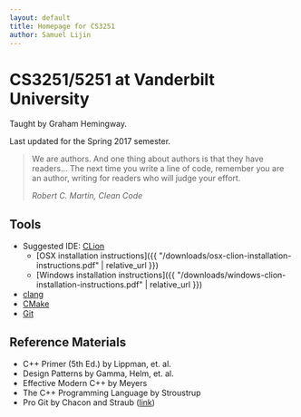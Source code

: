 ```yaml
---
layout: default
title: Homepage for CS3251
author: Samuel Lijin
---
```


# CS3251/5251 at Vanderbilt University

Taught by Graham Hemingway.

Last updated for the Spring 2017 semester.

> We are authors. And one thing about authors is that they have readers... The next time you write a line of code, remember you are an author, writing for readers who will judge your effort.
>
> <cite>Robert C. Martin, Clean Code</cite>

## Tools
* Suggested IDE: [CLion](https://www.jetbrains.com/clion/)
  * [OSX installation instructions]({{ "/downloads/osx-clion-installation-instructions.pdf" | relative_url }})
  * [Windows installation instructions]({{ "/downloads/windows-clion-installation-instructions.pdf" | relative_url }})
* [clang](http://clang.llvm.org)
* [CMake](https://cmake.org/documentation/)
* [Git](https://git-scm.com)

## Reference Materials
* C++ Primer (5th Ed.) by Lippman, et. al.
* Design Patterns by Gamma, Helm, et. al.
* Effective Modern C++ by Meyers
* The C++ Programming Language by Stroustrup
* Pro Git by Chacon and Straub ([link](https://git-scm.com/book/en/))
